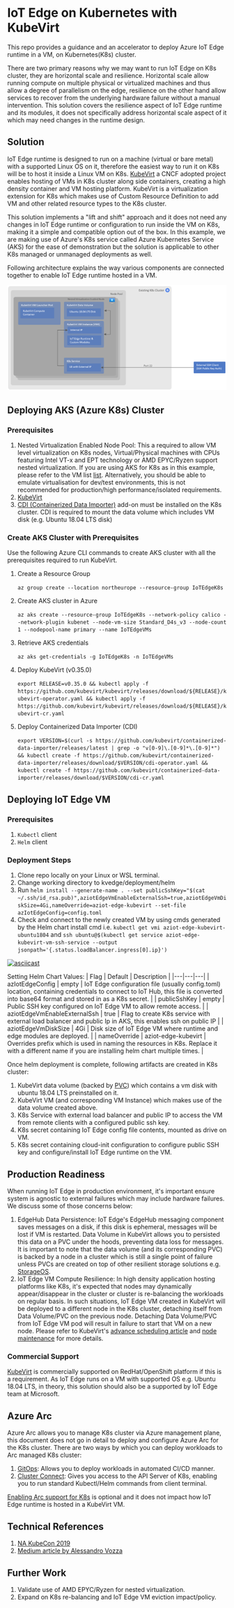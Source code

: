 # IoT Edge on Kubernetes with KubeVirt

This repo provides a guidance and an accelerator to deploy Azure IoT Edge runtime in a VM, on Kubernetes(K8s) cluster.

There are two primary reasons why we may want to run IoT Edge on K8s cluster, they are horizontal scale and resilience. Horizontal scale allow running compute on multiple physical or virtualized machines and thus allow a degree of parallelism on the edge, resilience on the other hand allow services to recover from the underlying hardware failure without a manual intervention. This solution covers the resilience aspect of IoT Edge runtime and its modules, it does not specifically address horizontal scale aspect of it which may need changes in the runtime design.

## Solution

IoT Edge runtime is designed to run on a machine (virtual or bare metal) with a supported Linux OS on it, therefore the easiest way to run it on K8s will be to host it inside a Linux VM on K8s. [KubeVirt](http://kubevirt.io/) a CNCF adopted project enables hosting of VMs in K8s cluster along side containers, creating a high density container and VM hosting platform. KubeVirt is a virtualization extension for K8s which makes use of Custom Resource Definition to add VM and other related resource types to the K8s cluster.

This solution implements a "lift and shift" approach and it does not need any changes in IoT Edge runtime or configuration to run inside the VM on K8s, making it a simple and compatible option out of the box. In this example, we are making use of Azure's K8s service called Azure Kubernetes Service (AKS) for the ease of demonstration but the solution is applicable to other K8s managed or unmanaged deployments as well.

Following architecture explains the way various components are connected together to enable IoT Edge runtime hosted in a VM.

![alt text](images/Architecture.png "Edge on K8s with KubeVirt")

## Deploying AKS (Azure K8s) Cluster

### Prerequisites

1. Nested Virtualization Enabled Node Pool: This a required to allow VM level virtualization on K8s nodes, Virtual/Physical machines with CPUs featuring Intel VT-x and EPT technology or AMD EPYC/Ryzen support nested virtualization. If you are using AKS for K8s as in this example, please refer to the VM list [list](https://docs.microsoft.com/en-us/azure/virtual-machines/acu). Alternatively, you should be able to emulate virtualisation for dev/test environments, this is not recommended for production/high performance/isolated requirements.
2. [KubeVirt](https://kubevirt.io/user-guide/operations/installation/)
3. [CDI (Containerized Data Importer)](https://github.com/kubevirt/containerized-data-importer) add-on must be installed on the K8s cluster. CDI is required to mount the data volume which includes VM disk (e.g. Ubuntu 18.04 LTS disk)

### Create AKS Cluster with Prerequisites

Use the following Azure CLI commands to create AKS cluster with all the prerequisites required to run KubeVirt.

1. Create a Resource Group

    `az group create --location northeurope --resource-group IoTEdgeK8s`

2. Create AKS cluster in Azure

    `az aks create --resource-group IoTEdgeK8s --network-policy calico --network-plugin kubenet --node-vm-size Standard_D4s_v3 --node-count 1 --nodepool-name primary --name IoTEdgeVMs`

3. Retrieve AKS credentials

    `az aks get-credentials -g IoTEdgeK8s -n IoTEdgeVMs`

4. Deploy KubeVirt (v0.35.0)

    `export RELEASE=v0.35.0 && kubectl apply -f https://github.com/kubevirt/kubevirt/releases/download/${RELEASE}/kubevirt-operator.yaml && kubectl apply -f https://github.com/kubevirt/kubevirt/releases/download/${RELEASE}/kubevirt-cr.yaml`

5. Deploy Containerized Data Importer (CDI)

    `export VERSION=$(curl -s https://github.com/kubevirt/containerized-data-importer/releases/latest | grep -o "v[0-9]\.[0-9]*\.[0-9]*") && kubectl create -f https://github.com/kubevirt/containerized-data-importer/releases/download/$VERSION/cdi-operator.yaml && kubectl create -f https://github.com/kubevirt/containerized-data-importer/releases/download/$VERSION/cdi-cr.yaml`

## Deploying IoT Edge VM

### Prerequisites

1. `Kubectl` client
2. `Helm` client

### Deployment Steps

1. Clone repo locally on your Linux or WSL terminal.
2. Change working directory to kvedge/deployment/helm
3. Run `helm install --generate-name . --set publicSshKey="$(cat ~/.ssh/id_rsa.pub)",aziotEdgeVmEnableExternalSsh=true,aziotEdgeVmDiskSize=4Gi,nameOverride=aziot-edge-kubevirt --set-file azIotEdgeConfig=config.toml`
4. Check and connect to the newly created VM by using cmds generated by the Helm chart install cmd i.e. `kubectl get vmi aziot-edge-kubevirt-ubuntu1804` and `ssh ubuntu@$(kubectl get service aziot-edge-kubevirt-vm-ssh-service --output jsonpath='{.status.loadBalancer.ingress[0].ip}')`

[![asciicast](https://asciinema.org/a/mpSJRSgZtLhjaHBrSQpIl1mr2.png)](https://asciinema.org/a/mpSJRSgZtLhjaHBrSQpIl1mr2)

Setting Helm Chart Values:
| Flag  | Default  | Description  |
|---|---|---|
| azIotEdgeConfig | empty  |  IoT Edge configuration file (usually config.toml) location, containing credentials to connect to IoT Hub, this file is converted into base64 format and stored in as a K8s secret. |
| publicSshKey | empty | Public SSH key configured on IoT Edge VM to allow remote access. |
| aziotEdgeVmEnableExternalSsh | true | Flag to create K8s service with external load balancer and public Ip in AKS, this enables ssh on public IP |
| aziotEdgeVmDiskSize | 4Gi | Disk size of IoT Edge VM where runtime and edge modules are deployed. |
| nameOverride | aziot-edge-kubevirt | Overrides prefix which is used in naming the resources in K8s. Replace it with a different name if you are installing helm chart multiple times. |

Once helm deployment is complete, following artifacts are created in K8s cluster:

1. KubeVirt data volume (backed by [PVC](https://kubernetes.io/docs/concepts/storage/persistent-volumes/)) which contains a vm disk with ubuntu 18.04 LTS preinstalled on it.
2. KubeVirt VM (and corresponding VM Instance) which makes use of the data volume created above.
3. K8s Service with external load balancer and public IP to access the VM from remote clients with a configured public ssh key.
4. K8s secret containing IoT Edge config file contents, mounted as drive on VM.
5. K8s secret containing cloud-init configuration to configure public SSH key and configure/install IoT Edge runtime on the VM.

## Production Readiness

When running IoT Edge in production environment, it's important ensure system is agnostic to external failures which may include hardware failures.
We discuss some of those concerns below:

1. EdgeHub Data Persistence: IoT Edge's EdgeHub messaging component saves messages on a disk, if this disk is ephemeral, messages will be lost if VM is restarted. Data Volume in KubeVirt allows you to persisted this data on a PVC under the hoods, preventing data loss for messages. It is important to note that the data volume (and its corresponding PVC) is backed by a node in a cluster which is still a single point of failure unless PVCs are created on top of other resilient storage solutions e.g. [StorageOS](https://storageos.com/).
2. IoT Edge VM Compute Resilience: In high density application hosting platforms like K8s, it's expected that nodes may dynamically appear/disappear in the cluster or cluster is re-balancing the workloads on regular basis. In such situations, IoT Edge VM created in KubeVirt will be deployed to a different node in the K8s cluster, detaching itself from Data Volume/PVC on the previous node. Detaching Data Volume/PVC from IoT Edge VM pod will result in failure to start that VM on a new node. Please refer to KubeVirt's [advance scheduling article](https://kubevirt.io/2020/Advanced-scheduling-with-affinity-rules.html) and [node maintenance](https://kubevirt.io/user-guide/operations/node_maintenance/) for more details.

### Commercial Support

[KubeVirt](http://kubevirt.io/) is commercially supported on RedHat/OpenShift platform if this is a requirement. As IoT Edge runs on a VM with supported OS e.g. Ubuntu 18.04 LTS, in theory, this solution should also be a supported by IoT Edge team at Microsoft.

## Azure Arc

Azure Arc allows you to manage K8s cluster via Azure management plane, this document does not go in detail to deploy and configure Azure Arc for the K8s cluster. There are two ways by which you can deploy workloads to Arc managed K8s cluster:

1. [GitOps](https://docs.microsoft.com/en-us/azure/azure-arc/kubernetes/tutorial-use-gitops-connected-cluster): Allows you to deploy workloads in automated CI/CD manner.
2. [Cluster Connect](https://docs.microsoft.com/en-us/azure/azure-arc/kubernetes/cluster-connect): Gives you access to the API Server of K8s, enabling you to run standard Kubectl/Helm commands from client terminal.

[Enabling Arc support for K8s](https://docs.microsoft.com/en-us/azure/azure-arc/kubernetes/overview) is optional and it does not impact how IoT Edge runtime is hosted in a KubeVirt VM.

## Technical References

1. [NA KubeCon 2019](https://kubevirt.io/2020/KubeVirt_Intro-Virtual_Machine_Management_on_Kubernetes.html)
2. [Medium article by Alessandro Vozza](https://medium.com/cooking-with-azure/using-kubevirt-in-azure-kubernetes-service-part-1-8771bfb94d7)

## Further Work

1. Validate use of AMD EPYC/Ryzen for nested virtualization.
2. Expand on K8s re-balancing and IoT Edge VM eviction impact/policy.
